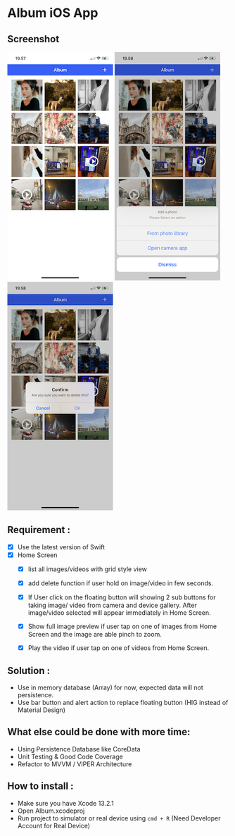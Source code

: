 # Album iOS App

## Screenshot
![home](screenshot/home.png "Home Screen")
![add](screenshot/add.png "Add Feature")
![delete](screenshot/delete.png "Delete Feature")

## Requirement : 
- [x] Use the latest version of Swift
- [x]  Home Screen 
    - [x] list all images/videos with grid style view
    - [x] add delete function if user hold on image/video in few seconds.
    - [x] If User click on the floating button will showing 2 sub buttons for taking image/ video from camera and device gallery. After image/video selected will appear immediately in Home Screen. 
    - [x] Show full image preview if user tap on one of images from Home Screen and the image are able pinch to zoom.
    - [x] Play the video if user tap on one of videos from Home Screen.
    

## Solution : 
- Use in memory database (Array) for now, expected data will not persistence. 
- Use bar button and alert action to replace floating button (HIG instead of Material Design)

## What else could be done with more time:
- Using Persistence Database like CoreData
- Unit Testing & Good Code Coverage
- Refactor to MVVM / VIPER Architecture

## How to install :
- Make sure you have Xcode 13.2.1
- Open Album.xcodeproj
- Run project to simulator or real device using `cmd + R` (Need Developer Account for Real Device)

